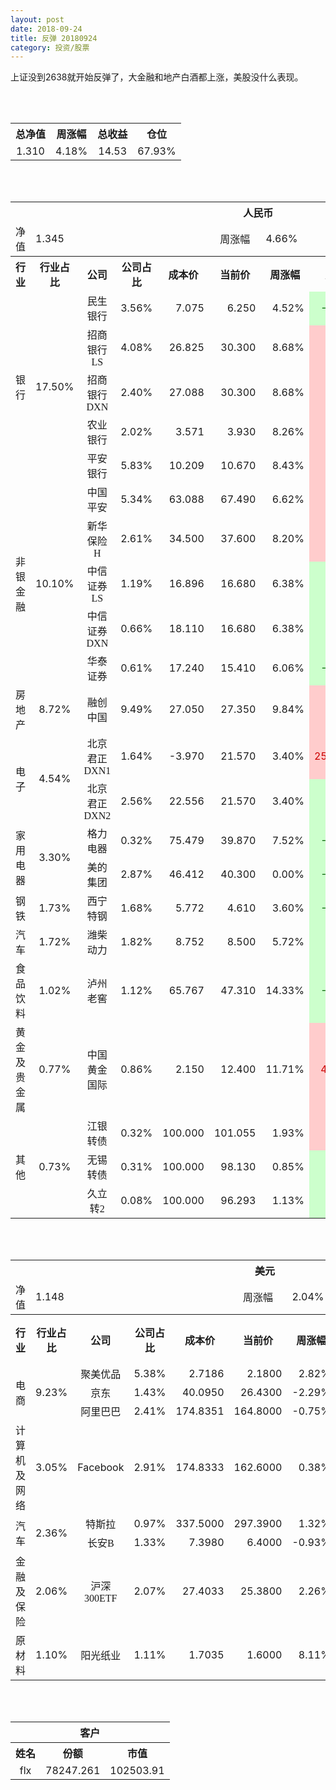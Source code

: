 ```yaml
---
layout: post
date: 2018-09-24
title: 反弹 20180924
category: 投资/股票
---
```


上证没到2638就开始反弹了，大金融和地产白酒都上涨，美股没什么表现。

<br/>
<br/>

<table cellspacing="0" border="0">
	<tr>
		<th height="22" align="center"><font face="Noto Sans CJK SC Regular">总净值</font></th>
		<th align="center"><font face="Noto Sans CJK SC Regular">周涨幅</font></th>
		<th align="center"><font face="Noto Sans CJK SC Regular">总收益</font></th>
		<th align="center"><font face="Noto Sans CJK SC Regular">仓位</font></th>
	</tr>
	<tr>
		<td height="17" align="center" sdval="1.31" sdnum="1033;0;0.000">1.310</td>
		<td align="center" sdval="0.0418" sdnum="1033;0;0.00%">4.18%</td>
		<td align="center" sdval="14.53" sdnum="1033;0;0.00">14.53</td>
		<td align="center" sdval="0.6793" sdnum="1033;0;0.00%">67.93%</td>
	</tr>
</table>
<br />
<br />
<table>
	<tr>
		<th colspan="11"  height="21" align="center" valign="middle"><font face="Noto Sans CJK SC Regular">人民币</font></th>
		</tr>
	<tr>
		<td height="17" align="center"><font face="Noto Sans CJK SC Regular">净值</font></td>
		<td colspan="4"  align="left" valign="middle" sdval="1.345" sdnum="1033;">1.345</td>
		<td align="center"><font face="Noto Sans CJK SC Regular">周涨幅</font></td>
		<td colspan="5"  align="left" valign="middle" sdval="0.0466" sdnum="1033;0;0.00%">4.66%</td>
		</tr>
	<tr>
		<th height="22" align="center" valign="middle"><font face="Noto Sans CJK SC Regular">行业</font></th>
		<th align="center" valign="middle"><font face="Noto Sans CJK SC Regular">行业占比</font></th>
		<th align="center"><font face="Noto Sans CJK SC Regular">公司</font></th>
		<th align="center"><font face="Noto Sans CJK SC Regular">公司占比</font></th>
		<th align="center"><font face="Noto Sans CJK SC Regular">成本价</font></th>
		<th align="center"><font face="Noto Sans CJK SC Regular">当前价</font></th>
		<th align="center"><font face="Noto Sans CJK SC Regular">周涨幅</font></th>
		<th align="center"><font face="Noto Sans CJK SC Regular">总涨幅</font></th>
		<th align="left"><font face="Noto Sans CJK SC Regular">下一阶梯</font></th>
		<th align="left"><font face="Noto Sans CJK SC Regular">浮动止损价</font></th>
		<th align="center"><font face="Noto Sans CJK SC Regular">止损价</font></th>
	</tr>
	<tr>
		<td rowspan="5"  height="93" align="center" valign="middle"><font face="Noto Sans CJK SC Regular">银行</font></td>
		<td rowspan="5"  align="center" valign="middle" sdval="0.175" sdnum="1033;0;0.00%">17.50%</td>
		<td align="center"><font face="Noto Sans CJK SC Regular">民生银行</font></td>
		<td align="right" sdval="0.0356" sdnum="1033;0;0.00%">3.56%</td>
		<td align="right" sdval="7.075" sdnum="1033;0;0.000">7.075</td>
		<td align="right" sdval="6.25" sdnum="1033;0;0.000">6.250</td>
		<td align="right" sdval="0.0452" sdnum="1033;0;0.00%">4.52%</td>
		<td align="right" bgcolor="#CCFFCC" sdval="-0.11800777385159" sdnum="1033;0;0.00%"><font color="#006600">-11.80%</font></td>
		<td align="right" sdval="8.84375" sdnum="1033;0;0.000">8.844</td>
		<td align="right" sdval="0" sdnum="1033;0;0.000">0.000</td>
		<td align="right" sdval="0" sdnum="1033;0;0.000">0.000</td>
	</tr>
	<tr>
		<td align="center"><font face="Noto Sans CJK SC Regular">招商银行LS</font></td>
		<td align="right" sdval="0.0408" sdnum="1033;0;0.00%">4.08%</td>
		<td align="right" sdval="26.825" sdnum="1033;0;0.000">26.825</td>
		<td align="right" sdval="30.3" sdnum="1033;0;0.000">30.300</td>
		<td align="right" sdval="0.0868" sdnum="1033;0;0.00%">8.68%</td>
		<td align="right" bgcolor="#FFCCCC" sdval="0.128143336439888" sdnum="1033;0;0.00%"><font color="#CC0000">12.81%</font></td>
		<td align="right" sdval="33.53125" sdnum="1033;0;0.000">33.531</td>
		<td align="right" sdval="0" sdnum="1033;0;0.000">0.000</td>
		<td align="right" sdval="0" sdnum="1033;0;0.000">0.000</td>
	</tr>
	<tr>
		<td align="center"><font face="Noto Sans CJK SC Regular">招商银行DXN</font></td>
		<td align="right" sdval="0.024" sdnum="1033;0;0.00%">2.40%</td>
		<td align="right" sdval="27.088" sdnum="1033;0;0.000">27.088</td>
		<td align="right" sdval="30.3" sdnum="1033;0;0.000">30.300</td>
		<td align="right" sdval="0.0868" sdnum="1033;0;0.00%">8.68%</td>
		<td align="right" bgcolor="#FFCCCC" sdval="0.117176491435322" sdnum="1033;0;0.00%"><font color="#CC0000">11.72%</font></td>
		<td align="right" sdval="33.86" sdnum="1033;0;0.000">33.860</td>
		<td align="right" sdval="0" sdnum="1033;0;0.000">0.000</td>
		<td align="right" sdval="0" sdnum="1033;0;0.000">0.000</td>
	</tr>
	<tr>
		<td align="center"><font face="Noto Sans CJK SC Regular">农业银行</font></td>
		<td align="right" sdval="0.0202" sdnum="1033;0;0.00%">2.02%</td>
		<td align="right" sdval="3.571" sdnum="1033;0;0.000">3.571</td>
		<td align="right" sdval="3.93" sdnum="1033;0;0.000">3.930</td>
		<td align="right" sdval="0.0826" sdnum="1033;0;0.00%">8.26%</td>
		<td align="right" bgcolor="#FFCCCC" sdval="0.0991320638476616" sdnum="1033;0;0.00%"><font color="#CC0000">9.91%</font></td>
		<td align="right" sdval="4.46375" sdnum="1033;0;0.000">4.464</td>
		<td align="right" sdval="0" sdnum="1033;0;0.000">0.000</td>
		<td align="right" sdval="0" sdnum="1033;0;0.000">0.000</td>
	</tr>
	<tr>
		<td align="center"><font face="Noto Sans CJK SC Regular">平安银行</font></td>
		<td align="right" sdval="0.0583" sdnum="1033;0;0.00%">5.83%</td>
		<td align="right" sdval="10.209" sdnum="1033;0;0.000">10.209</td>
		<td align="right" sdval="10.67" sdnum="1033;0;0.000">10.670</td>
		<td align="right" sdval="0.0843" sdnum="1033;0;0.00%">8.43%</td>
		<td align="right" bgcolor="#FFCCCC" sdval="0.043756234694877" sdnum="1033;0;0.00%"><font color="#CC0000">4.38%</font></td>
		<td align="right" sdval="12.76125" sdnum="1033;0;0.000">12.761</td>
		<td align="right" sdval="0" sdnum="1033;0;0.000">0.000</td>
		<td align="right" sdval="0" sdnum="1033;0;0.000">0.000</td>
	</tr>
	<tr>
		<td rowspan="5"  height="87" align="center" valign="middle"><font face="Noto Sans CJK SC Regular">非银金融</font></td>
		<td rowspan="5"  align="center" valign="middle" sdval="0.101" sdnum="1033;0;0.00%">10.10%</td>
		<td align="center"><font face="Noto Sans CJK SC Regular">中国平安</font></td>
		<td align="right" sdval="0.0534" sdnum="1033;0;0.00%">5.34%</td>
		<td align="right" sdval="63.088" sdnum="1033;0;0.000">63.088</td>
		<td align="right" sdval="67.49" sdnum="1033;0;0.000">67.490</td>
		<td align="right" sdval="0.0662" sdnum="1033;0;0.00%">6.62%</td>
		<td align="right" bgcolor="#FFCCCC" sdval="0.0683755516104487" sdnum="1033;0;0.00%"><font color="#CC0000">6.84%</font></td>
		<td align="right" sdval="78.86" sdnum="1033;0;0.000">78.860</td>
		<td align="right" sdval="0" sdnum="1033;0;0.000">0.000</td>
		<td align="right" sdval="0" sdnum="1033;0;0.000">0.000</td>
	</tr>
	<tr>
		<td align="center"><font face="Noto Sans CJK SC Regular">新华保险H</font></td>
		<td align="right" sdval="0.0261" sdnum="1033;0;0.00%">2.61%</td>
		<td align="right" sdval="34.5" sdnum="1033;0;0.000">34.500</td>
		<td align="right" sdval="37.6" sdnum="1033;0;0.000">37.600</td>
		<td align="right" sdval="0.082" sdnum="1033;0;0.00%">8.20%</td>
		<td align="right" bgcolor="#FFCCCC" sdval="0.0884550724637681" sdnum="1033;0;0.00%"><font color="#CC0000">8.85%</font></td>
		<td align="right" sdval="43.125" sdnum="1033;0;0.000">43.125</td>
		<td align="right" sdval="0" sdnum="1033;0;0.000">0.000</td>
		<td align="right" sdval="0" sdnum="1033;0;0.000">0.000</td>
	</tr>
	<tr>
		<td align="center"><font face="Noto Sans CJK SC Regular">中信证券LS</font></td>
		<td align="right" sdval="0.0119" sdnum="1033;0;0.00%">1.19%</td>
		<td align="right" sdval="16.896" sdnum="1033;0;0.000">16.896</td>
		<td align="right" sdval="16.68" sdnum="1033;0;0.000">16.680</td>
		<td align="right" sdval="0.0638" sdnum="1033;0;0.00%">6.38%</td>
		<td align="right" bgcolor="#CCFFCC" sdval="-0.014184090909091" sdnum="1033;0;0.00%"><font color="#006600">-1.42%</font></td>
		<td align="right" sdval="21.12" sdnum="1033;0;0.000">21.120</td>
		<td align="right" sdval="0" sdnum="1033;0;0.000">0.000</td>
		<td align="right" sdval="0" sdnum="1033;0;0.000">0.000</td>
	</tr>
	<tr>
		<td align="center"><font face="Noto Sans CJK SC Regular">中信证券DXN</font></td>
		<td align="right" sdval="0.0066" sdnum="1033;0;0.00%">0.66%</td>
		<td align="right" sdval="18.11" sdnum="1033;0;0.000">18.110</td>
		<td align="right" sdval="16.68" sdnum="1033;0;0.000">16.680</td>
		<td align="right" sdval="0.0638" sdnum="1033;0;0.00%">6.38%</td>
		<td align="right" bgcolor="#CCFFCC" sdval="-0.0803618995030371" sdnum="1033;0;0.00%"><font color="#006600">-8.04%</font></td>
		<td align="right" sdval="22.6375" sdnum="1033;0;0.000">22.638</td>
		<td align="right" sdval="0" sdnum="1033;0;0.000">0.000</td>
		<td align="right" sdval="0" sdnum="1033;0;0.000">0.000</td>
	</tr>
	<tr>
		<td align="center"><font face="Noto Sans CJK SC Regular">华泰证券</font></td>
		<td align="right" sdval="0.0061" sdnum="1033;0;0.00%">0.61%</td>
		<td align="right" sdval="17.24" sdnum="1033;0;0.000">17.240</td>
		<td align="right" sdval="15.41" sdnum="1033;0;0.000">15.410</td>
		<td align="right" sdval="0.0606" sdnum="1033;0;0.00%">6.06%</td>
		<td align="right" bgcolor="#CCFFCC" sdval="-0.10754849187935" sdnum="1033;0;0.00%"><font color="#006600">-10.75%</font></td>
		<td align="right" sdval="21.55" sdnum="1033;0;0.000">21.550</td>
		<td align="right" sdval="0" sdnum="1033;0;0.000">0.000</td>
		<td align="right" sdval="0" sdnum="1033;0;0.000">0.000</td>
	</tr>
	<tr>
		<td height="17" align="center" valign="middle"><font face="Noto Sans CJK SC Regular">房地产</font></td>
		<td align="center" valign="middle" sdval="0.0872" sdnum="1033;0;0.00%">8.72%</td>
		<td align="center"><font face="Noto Sans CJK SC Regular">融创中国</font></td>
		<td align="right" sdval="0.0949" sdnum="1033;0;0.00%">9.49%</td>
		<td align="right" sdval="27.05" sdnum="1033;0;0.000">27.050</td>
		<td align="right" sdval="27.35" sdnum="1033;0;0.000">27.350</td>
		<td align="right" sdval="0.0984" sdnum="1033;0;0.00%">9.84%</td>
		<td align="right" bgcolor="#FFCCCC" sdval="0.00969057301293885" sdnum="1033;0;0.00%"><font color="#CC0000">0.97%</font></td>
		<td align="right" sdval="33.8125" sdnum="1033;0;0.000">33.813</td>
		<td align="right" sdval="0" sdnum="1033;0;0.000">0.000</td>
		<td align="right" sdval="0" sdnum="1033;0;0.000">0.000</td>
	</tr>
	<tr>
		<td rowspan="2"  height="43" align="center" valign="middle"><font face="Noto Sans CJK SC Regular">电子</font></td>
		<td rowspan="2"  align="center" valign="middle" sdval="0.0454" sdnum="1033;0;0.00%">4.54%</td>
		<td align="center"><font face="Noto Sans CJK SC Regular">北京君正DXN1</font></td>
		<td align="right" sdval="0.0164" sdnum="1033;0;0.00%">1.64%</td>
		<td align="right" sdval="-3.97" sdnum="1033;0;0.000">-3.970</td>
		<td align="right" sdval="21.57" sdnum="1033;0;0.000">21.570</td>
		<td align="right" sdval="0.034" sdnum="1033;0;0.00%">3.40%</td>
		<td align="right" bgcolor="#FFCCCC" sdval="25.54" sdnum="1033;0;0.00%"><font color="#CC0000">2554.00%</font></td>
		<td align="right" bgcolor="#CCFFCC" sdval="28.421709430404" sdnum="1033;0;0.000"><font color="#006600">28.422</font></td>
		<td align="right" bgcolor="#FFCCCC" sdval="20.9183781407773" sdnum="1033;0;0.000"><font color="#CC0000">20.918</font></td>
		<td align="right" sdval="0" sdnum="1033;0;0.000">0.000</td>
	</tr>
	<tr>
		<td align="center"><font face="Noto Sans CJK SC Regular">北京君正DXN2</font></td>
		<td align="right" sdval="0.0256" sdnum="1033;0;0.00%">2.56%</td>
		<td align="right" sdval="22.556" sdnum="1033;0;0.000">22.556</td>
		<td align="right" sdval="21.57" sdnum="1033;0;0.000">21.570</td>
		<td align="right" sdval="0.034" sdnum="1033;0;0.00%">3.40%</td>
		<td align="right" bgcolor="#CCFFCC" sdval="-0.0451134243660224" sdnum="1033;0;0.00%"><font color="#006600">-4.51%</font></td>
		<td align="right" sdval="28.195" sdnum="1033;0;0.000">28.195</td>
		<td align="right" sdval="0" sdnum="1033;0;0.000">0.000</td>
		<td align="right" sdval="0" sdnum="1033;0;0.000">0.000</td>
	</tr>
	<tr>
		<td rowspan="2"  height="34" align="center" valign="middle"><font face="Noto Sans CJK SC Regular">家用电器</font></td>
		<td rowspan="2"  align="center" valign="middle" sdval="0.033" sdnum="1033;0;0.00%">3.30%</td>
		<td align="center"><font face="Noto Sans CJK SC Regular">格力电器</font></td>
		<td align="right" sdval="0.0032" sdnum="1033;0;0.00%">0.32%</td>
		<td align="right" sdval="75.479" sdnum="1033;0;0.000">75.479</td>
		<td align="right" sdval="39.87" sdnum="1033;0;0.000">39.870</td>
		<td align="right" sdval="0.0752" sdnum="1033;0;0.00%">7.52%</td>
		<td align="right" bgcolor="#CCFFCC" sdval="-0.473173605903629" sdnum="1033;0;0.00%"><font color="#006600">-47.32%</font></td>
		<td align="right" sdval="94.34875" sdnum="1033;0;0.000">94.349</td>
		<td align="right" sdval="0" sdnum="1033;0;0.000">0.000</td>
		<td align="right" sdval="0" sdnum="1033;0;0.000">0.000</td>
	</tr>
	<tr>
		<td align="center"><font face="Noto Sans CJK SC Regular">美的集团</font></td>
		<td align="right" sdval="0.0287" sdnum="1033;0;0.00%">2.87%</td>
		<td align="right" sdval="46.412" sdnum="1033;0;0.000">46.412</td>
		<td align="right" sdval="40.3" sdnum="1033;0;0.000">40.300</td>
		<td align="right" sdval="0" sdnum="1033;0;0.00%">0.00%</td>
		<td align="right" bgcolor="#CCFFCC" sdval="-0.133090080151685" sdnum="1033;0;0.00%"><font color="#006600">-13.31%</font></td>
		<td align="right" sdval="58.015" sdnum="1033;0;0.000">58.015</td>
		<td align="right" sdval="0" sdnum="1033;0;0.000">0.000</td>
		<td align="right" sdval="0" sdnum="1033;0;0.000">0.000</td>
	</tr>
	<tr>
		<td height="17" align="center"><font face="Noto Sans CJK SC Regular">钢铁</font></td>
		<td align="center" valign="middle" sdval="0.0173" sdnum="1033;0;0.00%">1.73%</td>
		<td align="center"><font face="Noto Sans CJK SC Regular">西宁特钢</font></td>
		<td align="right" sdval="0.0168" sdnum="1033;0;0.00%">1.68%</td>
		<td align="right" sdval="5.772" sdnum="1033;0;0.000">5.772</td>
		<td align="right" sdval="4.61" sdnum="1033;0;0.000">4.610</td>
		<td align="right" sdval="0.036" sdnum="1033;0;0.00%">3.60%</td>
		<td align="right" bgcolor="#CCFFCC" sdval="-0.202716701316701" sdnum="1033;0;0.00%"><font color="#006600">-20.27%</font></td>
		<td align="right" sdval="7.215" sdnum="1033;0;0.000">7.215</td>
		<td align="right" sdval="0" sdnum="1033;0;0.000">0.000</td>
		<td align="right" sdval="0" sdnum="1033;0;0.000">0.000</td>
	</tr>
	<tr>
		<td height="17" align="center" valign="middle"><font face="Noto Sans CJK SC Regular">汽车</font></td>
		<td align="center" valign="middle" sdval="0.0172" sdnum="1033;0;0.00%">1.72%</td>
		<td align="center"><font face="Noto Sans CJK SC Regular">潍柴动力</font></td>
		<td align="right" sdval="0.0182" sdnum="1033;0;0.00%">1.82%</td>
		<td align="right" sdval="8.752" sdnum="1033;0;0.000">8.752</td>
		<td align="right" sdval="8.5" sdnum="1033;0;0.000">8.500</td>
		<td align="right" sdval="0.0572" sdnum="1033;0;0.00%">5.72%</td>
		<td align="right" bgcolor="#CCFFCC" sdval="-0.0301934186471665" sdnum="1033;0;0.00%"><font color="#006600">-3.02%</font></td>
		<td align="right" sdval="10.94" sdnum="1033;0;0.000">10.940</td>
		<td align="right" sdval="0" sdnum="1033;0;0.000">0.000</td>
		<td align="right" sdval="0" sdnum="1033;0;0.000">0.000</td>
	</tr>
	<tr>
		<td height="17" align="center"><font face="Noto Sans CJK SC Regular">食品饮料</font></td>
		<td align="center" valign="middle" sdval="0.0102" sdnum="1033;0;0.00%">1.02%</td>
		<td align="center"><font face="Noto Sans CJK SC Regular">泸州老窖</font></td>
		<td align="right" sdval="0.0112" sdnum="1033;0;0.00%">1.12%</td>
		<td align="right" sdval="65.767" sdnum="1033;0;0.000">65.767</td>
		<td align="right" sdval="47.31" sdnum="1033;0;0.000">47.310</td>
		<td align="right" sdval="0.1433" sdnum="1033;0;0.00%">14.33%</td>
		<td align="right" bgcolor="#CCFFCC" sdval="-0.282042267398543" sdnum="1033;0;0.00%"><font color="#006600">-28.20%</font></td>
		<td align="right" sdval="82.20875" sdnum="1033;0;0.000">82.209</td>
		<td align="right" sdval="0" sdnum="1033;0;0.000">0.000</td>
		<td align="right" sdval="0" sdnum="1033;0;0.000">0.000</td>
	</tr>
	<tr>
		<td height="17" align="center"><font face="Noto Sans CJK SC Regular">黄金及贵金属</font></td>
		<td align="center" valign="middle" sdval="0.0077" sdnum="1033;0;0.00%">0.77%</td>
		<td align="center"><font face="Noto Sans CJK SC Regular">中国黄金国际</font></td>
		<td align="right" sdval="0.0086" sdnum="1033;0;0.00%">0.86%</td>
		<td align="right" sdval="2.15" sdnum="1033;0;0.000">2.150</td>
		<td align="right" sdval="12.4" sdnum="1033;0;0.000">12.400</td>
		<td align="right" sdval="0.1171" sdnum="1033;0;0.00%">11.71%</td>
		<td align="right" bgcolor="#FFCCCC" sdval="4.76604186046512" sdnum="1033;0;0.00%"><font color="#CC0000">476.60%</font></td>
		<td align="right" bgcolor="#CCFFCC" sdval="12.814998626709" sdnum="1033;0;0.000"><font color="#006600">12.815</font></td>
		<td align="right" bgcolor="#FFCCCC" sdval="9.43183898925781" sdnum="1033;0;0.000"><font color="#CC0000">9.432</font></td>
		<td align="right" sdval="0" sdnum="1033;0;0.000">0.000</td>
	</tr>
	<tr>
		<td rowspan="3"  height="55" align="center" valign="middle"><font face="Noto Sans CJK SC Regular">其他</font></td>
		<td rowspan="3"  align="center" valign="middle" sdval="0.0073" sdnum="1033;0;0.00%">0.73%</td>
		<td align="center"><font face="Noto Sans CJK SC Regular"> 江银转债</font></td>
		<td align="right" sdval="0.0032" sdnum="1033;0;0.00%">0.32%</td>
		<td align="right" sdval="100" sdnum="1033;0;0.000">100.000</td>
		<td align="right" sdval="101.055" sdnum="1033;0;0.000">101.055</td>
		<td align="right" sdval="0.0193" sdnum="1033;0;0.00%">1.93%</td>
		<td align="right" bgcolor="#FFCCCC" sdval="0.00914999999999999" sdnum="1033;0;0.00%"><font color="#CC0000">0.92%</font></td>
		<td align="right" sdval="125" sdnum="1033;0;0.000">125.000</td>
		<td align="right" sdval="0" sdnum="1033;0;0.000">0.000</td>
		<td align="right" sdval="0" sdnum="1033;0;0.000">0.000</td>
	</tr>
	<tr>
		<td align="center"><font face="Noto Sans CJK SC Regular">无锡转债</font></td>
		<td align="right" sdval="0.0031" sdnum="1033;0;0.00%">0.31%</td>
		<td align="right" sdval="100" sdnum="1033;0;0.000">100.000</td>
		<td align="right" sdval="98.13" sdnum="1033;0;0.000">98.130</td>
		<td align="right" sdval="0.0085" sdnum="1033;0;0.00%">0.85%</td>
		<td align="right" bgcolor="#CCFFCC" sdval="-0.0201000000000001" sdnum="1033;0;0.00%"><font color="#006600">-2.01%</font></td>
		<td align="right" sdval="125" sdnum="1033;0;0.000">125.000</td>
		<td align="right" sdval="0" sdnum="1033;0;0.000">0.000</td>
		<td align="right" sdval="0" sdnum="1033;0;0.000">0.000</td>
	</tr>
	<tr>
		<td align="center"><font face="Noto Sans CJK SC Regular">久立转2</font></td>
		<td align="right" sdval="0.0008" sdnum="1033;0;0.00%">0.08%</td>
		<td align="right" sdval="100" sdnum="1033;0;0.000">100.000</td>
		<td align="right" sdval="96.293" sdnum="1033;0;0.000">96.293</td>
		<td align="right" sdval="0.0113" sdnum="1033;0;0.00%">1.13%</td>
		<td align="right" bgcolor="#CCFFCC" sdval="-0.03847" sdnum="1033;0;0.00%"><font color="#006600">-3.85%</font></td>
		<td align="right" sdval="125" sdnum="1033;0;0.000">125.000</td>
		<td align="right" sdval="0" sdnum="1033;0;0.000">0.000</td>
		<td align="right" sdval="0" sdnum="1033;0;0.000">0.000</td>
	</tr>
</table>
<br />
<br />
<table>
	<tr>
		<th colspan="11"  height="21" align="center" valign="middle"><font face="Noto Sans CJK SC Regular">美元</font></th>
		</tr>
	<tr>
		<td height="17" align="center"><font face="Noto Sans CJK SC Regular">净值</font></td>
		<td colspan="4"  align="left" valign="middle" sdval="1.148" sdnum="1033;">1.148</td>
		<td align="center"><font face="Noto Sans CJK SC Regular">周涨幅</font></td>
		<td colspan="5"  align="left" valign="middle" sdval="0.0204" sdnum="1033;0;0.00%">2.04%</td>
		</tr>
	<tr>
		<th height="21" align="center" valign="middle"><font face="Noto Sans CJK SC Regular">行业</font></th>
		<th align="center" valign="middle"><font face="Noto Sans CJK SC Regular">行业占比</font></th>
		<th align="center"><font face="Noto Sans CJK SC Regular">公司</font></th>
		<th align="center"><font face="Noto Sans CJK SC Regular">公司占比</font></th>
		<th align="center"><font face="Noto Sans CJK SC Regular">成本价</font></th>
		<th align="center"><font face="Noto Sans CJK SC Regular">当前价</font></th>
		<th align="center"><font face="Noto Sans CJK SC Regular">周涨幅</font></th>
		<th align="center"><font face="Noto Sans CJK SC Regular">总涨幅</font></th>
		<th align="left"><font face="Noto Sans CJK SC Regular">下一阶梯</font></th>
		<th align="left"><font face="Noto Sans CJK SC Regular">浮动止损价</font></th>
		<th align="center"><font face="Noto Sans CJK SC Regular">止损价</font></th>
	</tr>
	<tr>
		<td rowspan="3"  height="51" align="center" valign="middle"><font face="Noto Sans CJK SC Regular">电商</font></td>
		<td rowspan="3"  align="center" valign="middle" sdval="0.0923" sdnum="1033;0;0.00%">9.23%</td>
		<td align="center" sdnum="1033;0;0.00%"><font face="Noto Sans CJK SC Regular">聚美优品</font></td>
		<td align="right" sdval="0.0538" sdnum="1033;0;0.00%">5.38%</td>
		<td align="right" sdval="2.7186" sdnum="1033;0;0.0000">2.7186</td>
		<td align="right" sdval="2.18" sdnum="1033;0;0.0000">2.1800</td>
		<td align="right" sdval="0.0282" sdnum="1033;0;0.00%">2.82%</td>
		<td align="right" bgcolor="#CCFFCC" sdval="-0.199516677701758" sdnum="1033;0;0.00%"><font color="#006600">-19.95%</font></td>
		<td align="right" sdval="3.39825" sdnum="1033;0;0.000">3.398</td>
		<td align="right" sdval="0" sdnum="1033;0;0.000">0.000</td>
		<td align="right" sdval="0" sdnum="1033;0;0.000">0.000</td>
	</tr>
	<tr>
		<td align="center" sdnum="1033;0;0.00%"><font face="Noto Sans CJK SC Regular">京东</font></td>
		<td align="right" sdval="0.0143" sdnum="1033;0;0.00%">1.43%</td>
		<td align="right" sdval="40.095" sdnum="1033;0;0.0000">40.0950</td>
		<td align="right" sdval="26.43" sdnum="1033;0;0.0000">26.4300</td>
		<td align="right" sdval="-0.0229" sdnum="1033;0;0.00%">-2.29%</td>
		<td align="right" bgcolor="#CCFFCC" sdval="-0.342215563037785" sdnum="1033;0;0.00%"><font color="#006600">-34.22%</font></td>
		<td align="right" sdval="50.11875" sdnum="1033;0;0.000">50.119</td>
		<td align="right" sdval="0" sdnum="1033;0;0.000">0.000</td>
		<td align="right" sdval="0" sdnum="1033;0;0.000">0.000</td>
	</tr>
	<tr>
		<td align="center" sdnum="1033;0;0.00%"><font face="Noto Sans CJK SC Regular">阿里巴巴</font></td>
		<td align="right" sdval="0.0241" sdnum="1033;0;0.00%">2.41%</td>
		<td align="right" sdval="174.8351" sdnum="1033;0;0.0000">174.8351</td>
		<td align="right" sdval="164.8" sdnum="1033;0;0.0000">164.8000</td>
		<td align="right" sdval="-0.0075" sdnum="1033;0;0.00%">-0.75%</td>
		<td align="right" bgcolor="#CCFFCC" sdval="-0.0587975134283677" sdnum="1033;0;0.00%"><font color="#006600">-5.88%</font></td>
		<td align="right" sdval="218.543875" sdnum="1033;0;0.000">218.544</td>
		<td align="right" sdval="0" sdnum="1033;0;0.000">0.000</td>
		<td align="right" sdval="0" sdnum="1033;0;0.000">0.000</td>
	</tr>
	<tr>
		<td height="17" align="center"><font face="Noto Sans CJK SC Regular">计算机及网络</font></td>
		<td align="center" sdval="0.0305" sdnum="1033;0;0.00%">3.05%</td>
		<td align="center" sdnum="1033;0;0.00%">Facebook</td>
		<td align="right" sdval="0.0291" sdnum="1033;0;0.00%">2.91%</td>
		<td align="right" sdval="174.8333" sdnum="1033;0;0.0000">174.8333</td>
		<td align="right" sdval="162.6" sdnum="1033;0;0.0000">162.6000</td>
		<td align="right" sdval="0.0038" sdnum="1033;0;0.00%">0.38%</td>
		<td align="right" bgcolor="#CCFFCC" sdval="-0.0713712240173927" sdnum="1033;0;0.00%"><font color="#006600">-7.14%</font></td>
		<td align="right" sdval="218.541625" sdnum="1033;0;0.000">218.542</td>
		<td align="right" sdval="0" sdnum="1033;0;0.000">0.000</td>
		<td align="right" sdval="0" sdnum="1033;0;0.000">0.000</td>
	</tr>
	<tr>
		<td rowspan="2"  height="38" align="center" valign="middle"><font face="Noto Sans CJK SC Regular">汽车</font></td>
		<td rowspan="2"  align="center" valign="middle" sdval="0.0236" sdnum="1033;0;0.00%">2.36%</td>
		<td align="center" sdnum="1033;0;0.00%"><font face="Noto Sans CJK SC Regular">特斯拉</font></td>
		<td align="right" sdval="0.0097" sdnum="1033;0;0.00%">0.97%</td>
		<td align="right" sdval="337.5" sdnum="1033;0;0.0000">337.5000</td>
		<td align="right" sdval="297.39" sdnum="1033;0;0.0000">297.3900</td>
		<td align="right" sdval="0.0132" sdnum="1033;0;0.00%">1.32%</td>
		<td align="right" bgcolor="#CCFFCC" sdval="-0.120244444444445" sdnum="1033;0;0.00%"><font color="#006600">-12.02%</font></td>
		<td align="right" sdval="421.875" sdnum="1033;0;0.000">421.875</td>
		<td align="right" sdval="0" sdnum="1033;0;0.000">0.000</td>
		<td align="right" sdval="0" sdnum="1033;0;0.000">0.000</td>
	</tr>
	<tr>
		<td align="center" sdnum="1033;0;0.00%"><font face="Noto Sans CJK SC Regular">长安B</font></td>
		<td align="right" sdval="0.0133" sdnum="1033;0;0.00%">1.33%</td>
		<td align="right" sdval="7.398" sdnum="1033;0;0.0000">7.3980</td>
		<td align="right" sdval="6.4" sdnum="1033;0;0.0000">6.4000</td>
		<td align="right" sdval="-0.0093" sdnum="1033;0;0.00%">-0.93%</td>
		<td align="right" bgcolor="#CCFFCC" sdval="-0.136301324682347" sdnum="1033;0;0.00%"><font color="#006600">-13.63%</font></td>
		<td align="right" sdval="9.2475" sdnum="1033;0;0.000">9.248</td>
		<td align="right" sdval="0" sdnum="1033;0;0.000">0.000</td>
		<td align="right" sdval="0" sdnum="1033;0;0.000">0.000</td>
	</tr>
	<tr>
		<td height="21" align="center"><font face="Noto Sans CJK SC Regular"> 金融及保险</font></td>
		<td align="center" sdval="0.0206" sdnum="1033;0;0.00%">2.06%</td>
		<td align="center" sdnum="1033;0;0.00%"><font face="Noto Sans CJK SC Regular">沪深300ETF</font></td>
		<td align="right" sdval="0.0207" sdnum="1033;0;0.00%">2.07%</td>
		<td align="right" sdval="27.4033" sdnum="1033;0;0.0000">27.4033</td>
		<td align="right" sdval="25.38" sdnum="1033;0;0.0000">25.3800</td>
		<td align="right" sdval="0.0226" sdnum="1033;0;0.00%">2.26%</td>
		<td align="right" bgcolor="#CCFFCC" sdval="-0.0752341732565057" sdnum="1033;0;0.00%"><font color="#006600">-7.52%</font></td>
		<td align="right" sdval="34.254125" sdnum="1033;0;0.000">34.254</td>
		<td align="right" sdval="0" sdnum="1033;0;0.000">0.000</td>
		<td align="right" sdval="0" sdnum="1033;0;0.000">0.000</td>
	</tr>
	<tr>
		<td height="17" align="center"><font face="Noto Sans CJK SC Regular">原材料</font></td>
		<td align="center" sdval="0.011" sdnum="1033;0;0.00%">1.10%</td>
		<td align="center" sdnum="1033;0;0.00%"><font face="Noto Sans CJK SC Regular">阳光纸业</font></td>
		<td align="right" sdval="0.0111" sdnum="1033;0;0.00%">1.11%</td>
		<td align="right" sdval="1.7035" sdnum="1033;0;0.0000">1.7035</td>
		<td align="right" sdval="1.6" sdnum="1033;0;0.0000">1.6000</td>
		<td align="right" sdval="0.0811" sdnum="1033;0;0.00%">8.11%</td>
		<td align="right" bgcolor="#CCFFCC" sdval="-0.0621572644555327" sdnum="1033;0;0.00%"><font color="#006600">-6.22%</font></td>
		<td align="right" sdval="2.129375" sdnum="1033;0;0.000">2.129</td>
		<td align="right" sdval="0" sdnum="1033;0;0.000">0.000</td>
		<td align="right" sdval="0" sdnum="1033;0;0.000">0.000</td>
	</tr>
</table>
<br />
<br />
<table>
	<tr>
		<th colspan="11"  height="21" align="center" valign="middle"><font face="Noto Sans CJK SC Regular">客户</font></th>
		</tr>
	<tr>
		<th height="21" align="center"><font face="Noto Sans CJK SC Regular">姓名</font></th>
		<th align="center"><font face="Noto Sans CJK SC Regular">份额</font></th>
		<th align="center"><font face="Noto Sans CJK SC Regular">市值</font></th>
	</tr>
	<tr>
		<td height="17" align="center">flx</td>
		<td align="center" sdval="78247.261" sdnum="1033;">78247.261</td>
		<td align="center" sdval="102503.91191" sdnum="1033;0;0.00">102503.91</td>
	</tr>
</table>
